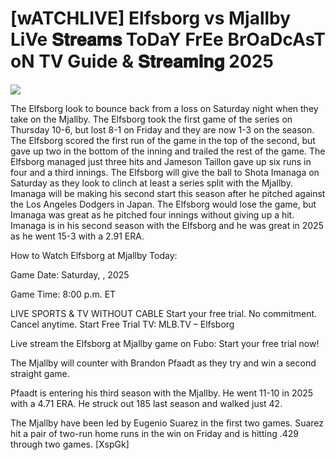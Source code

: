 # [wATCHLIVE] Elfsborg vs Mjallby LiVe 𝐒𝐭𝐫𝐞𝐚𝐦𝐬 ToDaY FrEe BrOaDcAsT oN TV Guide & 𝐒𝐭𝐫𝐞𝐚𝐦𝐢𝐧𝐠  2025  
  
  
[![](https://i.imgur.com/qSNzIqt.png)](https://movie.rssnews.media/GxVfQwt.php)  
  
The Elfsborg look to bounce back from a loss on Saturday night when they take on the Mjallby. The Elfsborg took the first game of the series on Thursday 10-6, but lost 8-1 on Friday and they are now 1-3 on the season. The Elfsborg scored the first run of the game in the top of the second, but gave up two in the bottom of the inning and trailed the rest of the game. The Elfsborg managed just three hits and Jameson Taillon gave up six runs in four and a third innings. The Elfsborg will give the ball to Shota Imanaga on Saturday as they look to clinch at least a series split with the Mjallby. Imanaga will be making his second start this season after he pitched against the Los Angeles Dodgers in Japan. The Elfsborg would lose the game, but Imanaga was great as he pitched four innings without giving up a hit. Imanaga is in his second season with the Elfsborg and he was great in 2025 as he went 15-3 with a 2.91 ERA.

How to Watch Elfsborg at Mjallby Today:

Game Date: Saturday, , 2025

Game Time: 8:00 p.m. ET

LIVE SPORTS & TV WITHOUT CABLE
Start your free trial. No commitment. Cancel anytime.
Start Free Trial
TV: MLB.TV – Elfsborg

Live stream the Elfsborg at Mjallby game on Fubo: Start your free trial now!

The Mjallby will counter with Brandon Pfaadt as they try and win a second straight game.

Pfaadt is entering his third season with the Mjallby. He went 11-10 in 2025 with a 4.71 ERA. He struck out 185 last season and walked just 42.

The Mjallby have been led by Eugenio Suarez in the first two games. Suarez hit a pair of two-run home runs in the win on Friday and is hitting .429 through two games. [XspGk]